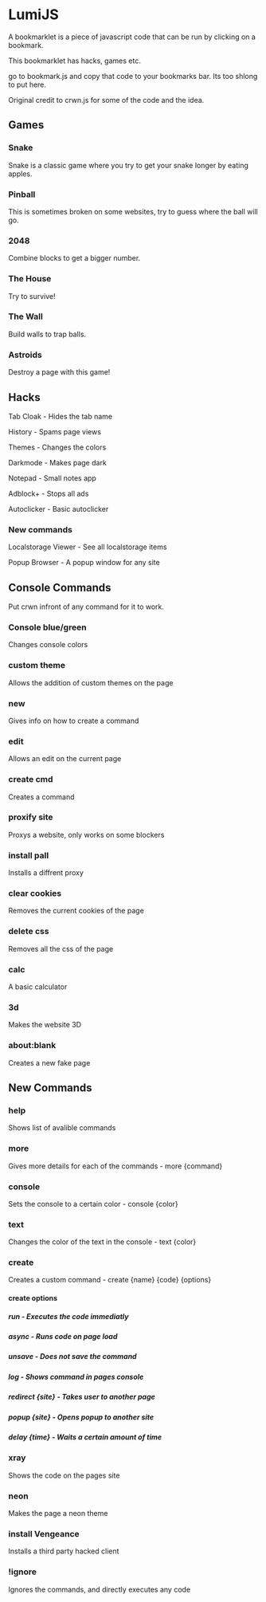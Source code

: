 # LumiJS

A bookmarklet is a piece of javascript code that can be run by clicking on a bookmark.

This bookmarklet has hacks, games etc.

go to bookmark.js and copy that code to your bookmarks bar. Its too shlong to put here.

Original credit to crwn.js for some of the code and the idea.



## Games

### Snake

Snake is a classic game where you try to get your snake longer by eating apples.

### Pinball

This is sometimes broken on some websites, try to guess where the ball will go.

### 2048

Combine blocks to get a bigger number.

### The House

Try to survive!

### The Wall

Build walls to trap balls.

### Astroids

Destroy a page with this game!

## Hacks

Tab Cloak - Hides the tab name

History - Spams page views

Themes - Changes the colors

Darkmode - Makes page dark

Notepad - Small notes app

Adblock+ - Stops all ads

Autoclicker - Basic autoclicker

### New commands

Localstorage Viewer - See all localstorage items

Popup Browser - A popup window for any site

## Console Commands

Put crwn infront of any command for it to work.

### Console blue/green

Changes console colors

### custom theme

Allows the addition of custom themes on the page

### new

Gives info on how to create a command

### edit

Allows an edit on the current page

### create cmd

Creates a command

### proxify site

Proxys a website, only works on some blockers

### install pall

Installs a diffrent proxy

### clear cookies

Removes the current cookies of the page

### delete css

Removes all the css of the page

### calc

A basic calculator

### 3d

Makes the website 3D

### about:blank

Creates a new fake page

## New Commands

### help

Shows list of avalible commands

### more

Gives more details for each of the commands - more {command}

### console

Sets the console to a certain color - console {color}

### text

Changes the color of the text in the console - text {color}

### create

Creates a custom command - create {name} {code} {options}

#### create options

##### run - Executes the code immediatly

##### async - Runs code on page load

##### unsave - Does not save the command

##### log - Shows command in pages console

##### redirect {site} - Takes user to another page 

##### popup {site} - Opens popup to another site

##### delay {time} - Waits a certain amount of time

### xray

Shows the code on the pages site

### neon

Makes the page a neon theme

### install Vengeance

Installs a third party hacked client

### !ignore

Ignores the commands, and directly executes any code
